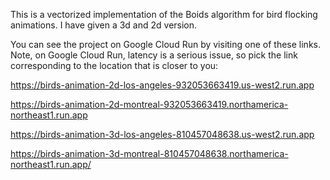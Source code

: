 This is a vectorized implementation of the Boids algorithm for bird flocking animations.  I have given a 3d and 2d version. 

You can see the project on Google Cloud Run by visiting one of these links.  Note, on Google Cloud Run, latency is a serious issue, so pick the link corresponding to the location that is closer to you:

https://birds-animation-2d-los-angeles-932053663419.us-west2.run.app

https://birds-animation-2d-montreal-932053663419.northamerica-northeast1.run.app

https://birds-animation-3d-los-angeles-810457048638.us-west2.run.app

https://birds-animation-3d-montreal-810457048638.northamerica-northeast1.run.app/
